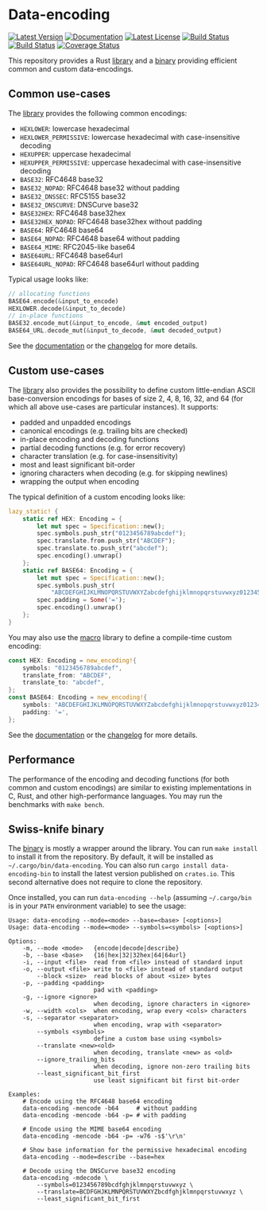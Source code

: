 # Data-encoding

[![Latest Version][version_badge]][library]
[![Documentation][documentation_badge]][documentation]
[![Latest License][license_badge]][license]
[![Build Status][travis_badge]][travis]
[![Build Status][appveyor_badge]][appveyor]
[![Coverage Status][coveralls_badge]][coveralls]

This repository provides a Rust [library] and a [binary] providing efficient
common and custom data-encodings.

## Common use-cases

The [library] provides the following common encodings:

- `HEXLOWER`: lowercase hexadecimal
- `HEXLOWER_PERMISSIVE`: lowercase hexadecimal with case-insensitive decoding
- `HEXUPPER`: uppercase hexadecimal
- `HEXUPPER_PERMISSIVE`: uppercase hexadecimal with case-insensitive decoding
- `BASE32`: RFC4648 base32
- `BASE32_NOPAD`: RFC4648 base32 without padding
- `BASE32_DNSSEC`: RFC5155 base32
- `BASE32_DNSCURVE`: DNSCurve base32
- `BASE32HEX`: RFC4648 base32hex
- `BASE32HEX_NOPAD`: RFC4648 base32hex without padding
- `BASE64`: RFC4648 base64
- `BASE64_NOPAD`: RFC4648 base64 without padding
- `BASE64_MIME`: RFC2045-like base64
- `BASE64URL`: RFC4648 base64url
- `BASE64URL_NOPAD`: RFC4648 base64url without padding

Typical usage looks like:

```rust
// allocating functions
BASE64.encode(&input_to_encode)
HEXLOWER.decode(&input_to_decode)
// in-place functions
BASE32.encode_mut(&input_to_encode, &mut encoded_output)
BASE64_URL.decode_mut(&input_to_decode, &mut decoded_output)
```

See the [documentation] or the [changelog] for more details.

## Custom use-cases

The [library] also provides the possibility to define custom little-endian ASCII
base-conversion encodings for bases of size 2, 4, 8, 16, 32, and 64 (for which
all above use-cases are particular instances). It supports:

- padded and unpadded encodings
- canonical encodings (e.g. trailing bits are checked)
- in-place encoding and decoding functions
- partial decoding functions (e.g. for error recovery)
- character translation (e.g. for case-insensitivity)
- most and least significant bit-order
- ignoring characters when decoding (e.g. for skipping newlines)
- wrapping the output when encoding

The typical definition of a custom encoding looks like:

```rust
lazy_static! {
    static ref HEX: Encoding = {
        let mut spec = Specification::new();
        spec.symbols.push_str("0123456789abcdef");
        spec.translate.from.push_str("ABCDEF");
        spec.translate.to.push_str("abcdef");
        spec.encoding().unwrap()
    };
    static ref BASE64: Encoding = {
        let mut spec = Specification::new();
        spec.symbols.push_str(
            "ABCDEFGHIJKLMNOPQRSTUVWXYZabcdefghijklmnopqrstuvwxyz0123456789+/");
        spec.padding = Some('=');
        spec.encoding().unwrap()
    };
}
```

You may also use the [macro] library to define a compile-time custom encoding:

```rust
const HEX: Encoding = new_encoding!{
    symbols: "0123456789abcdef",
    translate_from: "ABCDEF",
    translate_to: "abcdef",
};
const BASE64: Encoding = new_encoding!{
    symbols: "ABCDEFGHIJKLMNOPQRSTUVWXYZabcdefghijklmnopqrstuvwxyz0123456789+/",
    padding: '=',
};
```

See the [documentation] or the [changelog] for more details.

## Performance

The performance of the encoding and decoding functions (for both common and
custom encodings) are similar to existing implementations in C, Rust, and other
high-performance languages. You may run the benchmarks with `make bench`.

## Swiss-knife binary

The [binary] is mostly a wrapper around the library. You can run `make install`
to install it from the repository. By default, it will be installed as
`~/.cargo/bin/data-encoding`. You can also run `cargo install data-encoding-bin`
to install the latest version published on `crates.io`. This second alternative
does not require to clone the repository.

Once installed, you can run `data-encoding --help` (assuming `~/.cargo/bin` is
in your `PATH` environment variable) to see the usage:

```
Usage: data-encoding --mode=<mode> --base=<base> [<options>]
Usage: data-encoding --mode=<mode> --symbols=<symbols> [<options>]

Options:
    -m, --mode <mode>   {encode|decode|describe}
    -b, --base <base>   {16|hex|32|32hex|64|64url}
    -i, --input <file>  read from <file> instead of standard input
    -o, --output <file> write to <file> instead of standard output
        --block <size>  read blocks of about <size> bytes
    -p, --padding <padding>
                        pad with <padding>
    -g, --ignore <ignore>
                        when decoding, ignore characters in <ignore>
    -w, --width <cols>  when encoding, wrap every <cols> characters
    -s, --separator <separator>
                        when encoding, wrap with <separator>
        --symbols <symbols>
                        define a custom base using <symbols>
        --translate <new><old>
                        when decoding, translate <new> as <old>
        --ignore_trailing_bits 
                        when decoding, ignore non-zero trailing bits
        --least_significant_bit_first 
                        use least significant bit first bit-order

Examples:
    # Encode using the RFC4648 base64 encoding
    data-encoding -mencode -b64     # without padding
    data-encoding -mencode -b64 -p= # with padding

    # Encode using the MIME base64 encoding
    data-encoding -mencode -b64 -p= -w76 -s$'\r\n'

    # Show base information for the permissive hexadecimal encoding
    data-encoding --mode=describe --base=hex

    # Decode using the DNSCurve base32 encoding
    data-encoding -mdecode \
        --symbols=0123456789bcdfghjklmnpqrstuvwxyz \
        --translate=BCDFGHJKLMNPQRSTUVWXYZbcdfghjklmnpqrstuvwxyz \
        --least_significant_bit_first
```

[appveyor]: https://ci.appveyor.com/project/ia0/data-encoding
[appveyor_badge]:https://ci.appveyor.com/api/projects/status/wm4ga69xnlriukhl/branch/master?svg=true
[binary]: https://crates.io/crates/data-encoding-bin
[changelog]: https://github.com/ia0/data-encoding/blob/master/lib/CHANGELOG.md
[coveralls]: https://coveralls.io/github/ia0/data-encoding?branch=master
[coveralls_badge]: https://coveralls.io/repos/github/ia0/data-encoding/badge.svg?branch=master
[documentation]: https://docs.rs/data-encoding
[documentation_badge]: https://docs.rs/data-encoding/badge.svg
[library]: https://crates.io/crates/data-encoding
[license]: https://github.com/ia0/data-encoding/blob/master/LICENSE
[license_badge]: https://img.shields.io/crates/l/data-encoding.svg
[macro]: https://crates.io/crates/data-encoding-macro
[travis]: https://travis-ci.org/ia0/data-encoding
[travis_badge]: https://travis-ci.org/ia0/data-encoding.svg?branch=master
[version_badge]: https://img.shields.io/crates/v/data-encoding.svg
